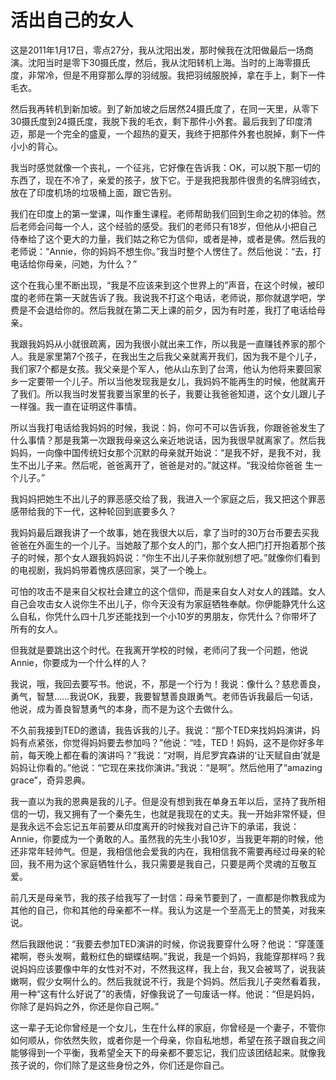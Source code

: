 # 活出自己的女人

这是2011年1月17日，零点27分，我从沈阳出发，那时候我在沈阳做最后一场商演。沈阳当时是零下30摄氏度，然后，我从沈阳转机上海。当时的上海零摄氏度，非常冷，但是不用穿那么厚的羽绒服。我把羽绒服脱掉，拿在手上，剩下一件毛衣。 

然后我再转机到新加坡。到了新加坡之后居然24摄氏度了，在同一天里，从零下30摄氏度到24摄氏度，我脱下我的毛衣，剩下那件小外套。最后我到了印度清迈，那是一个完全的盛夏，一个超热的夏天，我终于把那件外套也脱掉，剩下一件小小的背心。 

我当时感觉就像一个丧礼，一个征兆，它好像在告诉我：OK，可以脱下那一切的东西了，现在不冷了，亲爱的孩子，放下它。于是我把我那件很贵的名牌羽绒衣，放在了印度机场的垃圾桶上面，跟它告别。 

我们在印度上的第一堂课，叫作重生课程。老师帮助我们回到生命之初的体验。然后老师会问每一个人，这个经验的感受。我们的老师只有18岁，但他从小把自己侍奉给了这个更大的力量，我们姑之称它为信仰，或者是神，或者是佛。然后我的老师说：“Annie，你的妈妈不想生你。”我当时整个人愣住了。然后他说：“去，打电话给你母亲，问她，为什么？” 

这个在我心里不断出现，“我是不应该来到这个世界上的”声音，在这个时候，被印度的老师在第一天就告诉了我。我说我不打这个电话，老师说，那你就退学吧，学费是不会退给你的。然后我就在第二天上课的前夕，因为有时差，我打了电话给母亲。 

我跟我妈妈从小就很疏离，因为我很小就出来工作，所以我是一直赚钱养家的那个人。我是家里第7个孩子，在我出生之后我父亲就离开我们，因为我不是个儿子，我们家7个都是女孩。我父亲是个军人，他从山东到了台湾，他认为他将来要回家乡一定要带一个儿子。所以当他发现我是女儿，我妈妈不能再生的时候，他就离开了我们。所以我当时发誓我要当家里的长子，我要让我爸爸知道，这个女儿跟儿子一样强。我一直在证明这件事情。 

所以当我打电话给我妈妈的时候，我说：妈，你可不可以告诉我，你跟爸爸发生了什么事情？那是我第一次跟我母亲这么亲近地说话，因为我很早就离家了。然后我妈妈，一向像中国传统妇女那个沉默的母亲就开始说：“是我不好，是我不对，我生不出儿子来。然后呢，爸爸离开了，爸爸是对的。”就这样。“我没给你爸爸 生一个儿子。” 

我妈妈把她生不出儿子的罪恶感交给了我，我进入一个家庭之后，我又把这个罪恶感带给我的下一代，这种轮回到底要多久？ 

我妈妈最后跟我讲了一个故事，她在我很大以后，拿了当时的30万台币要去买我爸爸在外面生的一个儿子。当她敲了那个女人的门，那个女人把门打开抱着那个孩子的时候，那个女人跟我妈妈说：“你生不出儿子来你就别想了吧。”就像你们看到的电视剧，我妈妈带着愧疚感回家，哭了一个晚上。 

可怕的攻击不是来自父权社会建立的这个信仰，而是来自女人对女人的践踏。女人自己会攻击女人说你生不出儿子，你今天没有为家庭牺牲奉献。你伊能静凭什么这么自私，你凭什么四十几岁还能找到一个小10岁的男朋友，你凭什么？你带坏了所有的女人。 

但我就是要跳出这个时代。在我离开学校的时候，老师问了我一个问题，他说Annie，你要成为一个什么样的人？ 

我说，哦，我回去要写书。他说，不，那是一个行为！我说：像什么？慈悲善良，勇气，智慧……我说OK，我要，我要智慧善良跟勇气。老师告诉我最后一句话，他说，成为善良智慧勇气的本身，而不是为这个去做什么。 

不久前我接到TED的邀请，我告诉我的儿子。我说：“那个TED来找妈妈演讲，妈妈有点紧张，你觉得妈妈要去参加吗？”他说：“哇，TED！妈妈，这不是你好多年前，每天晚上都在看的演讲吗？”我说：“对啊，肖尼罗宾森讲的‘让天赋自由’就是妈妈让你看的。”他说：“它现在来找你演讲。”我说：“是啊”。然后他用了“amazing grace”，奇异恩典。 

我一直以为我的恩典是我的儿子。但是没有想到我在单身五年以后，坚持了我所相信的一切，我又拥有了一个秦先生，也就是我现在的丈夫。我一开始非常怀疑，但是我永远不会忘记五年前要从印度离开的时候我对自己许下的承诺，我说：Annie，你要成为一个勇敢的人。虽然我的先生小我10岁，当我更年期的时候，他还非常年轻帅气。但是，我相信他会爱我的内在，我相信我不需要再经过母亲的轮回，我不用为这个家庭牺牲什么，我只需要是我自己，只要是两个灵魂的互敬互爱。 

前几天是母亲节，我的孩子给我写了一封信：母亲节要到了，一直都是你教我成为其他的自己，你和其他的母亲都不一样。我认为这是一个至高无上的赞美，对我来说。 

然后我跟他说：“我要去参加TED演讲的时候，你说我要穿什么呀？他说：“穿蓬蓬裙啊，卷头发啊，戴粉红色的蝴蝶结啊。”我说，我是一个妈妈，我能穿那样吗？我说妈妈应该要像中年的女性对不对，不然我这样，我上台，我又会被骂了，说我装嫩啊，假少女啊什么的。然后我就说不行，我是个妈妈。然后我儿子突然看着我，用一种“这有什么好说了”的表情，好像我说了一句废话一样。他说：“但是妈妈，你除了是妈妈之外，你还是你自己啊。” 

这一辈子无论你曾经是一个女儿，生在什么样的家庭，你曾经是一个妻子，不管你如何顺从，你依然失败，或者你是一个母亲，你自私地想，希望在孩子跟自我之间能够得到一个平衡，我希望全天下的母亲都不要忘记，我们应该团结起来。就像我孩子说的，你们除了是这些身份之外，你们还是你自己。